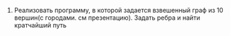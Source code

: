 1. Реализовать программу, в которой задается взвешенный граф из 10 вершин(с городами. см презентацию). Задать ребра и найти кратчайший путь